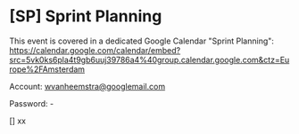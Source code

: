 # [SP] Sprint Planning

This event is covered in a dedicated Google Calendar "Sprint Planning": https://calendar.google.com/calendar/embed?src=5vk0ks6pla4t9gb6uuj39786a4%40group.calendar.google.com&ctz=Europe%2FAmsterdam

Account: wvanheemstra@googlemail.com

Password: -

[] xx
